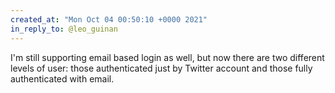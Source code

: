 ```yaml
---
created_at: "Mon Oct 04 00:50:10 +0000 2021"
in_reply_to: @leo_guinan
---
```


I'm still supporting email based login as well, but now there are two different levels of user: those authenticated just by Twitter account and those fully authenticated with email.